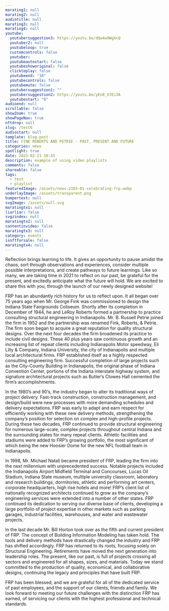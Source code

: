 ```yaml
---
marating1: null
marating2: null
audiotitle: null
marating3: null
marating4: null
youtube:
  youtubersuggestion3: https://youtu.be/dQw4w9WgXcQ
  youtuber2: null
  youtubeloop: true
  customcontrols: false
  youtuber: 
  youtubeautostart: false
  youtubeshoworiginal: false
  clicktoplay: false
  youtubeend: "10"
  youtubecontrols: false
  youtubemute: false
  youtubersuggestion1: ""
  youtubersuggestion2: https://youtu.be/yEn8_X7Ei3A
  youtubestart: "0"
audioend: null
scrollable: false
showZoom: true
showPageNav: true
nftdrop: null
slug: /test6
audiostart: null
template: blog-post
title: FINK ROBERTS AND PETRIE - PAST, PRESENT AND FUTURE
categories: news
spotlight: true
date: 2023-02-21 10:43
description: example of using video playlists
comments: false
shareable: false
tags:
  - test
  - playlist
featuredImage: /assets/news-2103-01-celebrating-frp.webp
underlayImage: /assets/transparent.png
bumpertext: null
svgImage: /assets/null.svg
maratingtx1: null
liarliar: false
svgzindex: null
maratingtx2: null
contentinvideo: false
maratingtx3: null
category: events
isnftforsale: false
maratingtx4: null
---
```



<style>
</style>


<div className="contentbody" style="text-align:left; margin-top:0;">


Reflection brings learning to life. It gives an opportunity to pause amidst the chaos, sort through observations and experiences, consider multiple possible interpretations, and create pathways to future learnings. Like so many, we are taking time in 2021 to reflect on our past, be grateful for the present, and excitedly anticipate what the future will hold. We are excited to share this with you, through the launch of our newly designed website!

FRP has an abundantly rich history for us to reflect upon. It all began over 75 years ago when Mr. George Fink was commissioned to design the Indiana State Fairgrounds Coliseum. Shortly after its completion in December of 1944, he and LeRoy Roberts formed a partnership to practice consulting structural engineering in Indianapolis. Mr. B. Russell Petrie joined the firm in 1952 and the partnership was renamed Fink, Roberts, & Petrie. The firm soon began to acquire a great reputation for quality structural designs. Over the next four decades the firm broadened its practice to include civil designs. These 40 plus years saw continuous growth and an increasing list of repeat clients including Indianapolis Motor speedway, Eli Lilly & Company, Indiana University, the city of Indianapolis and multiple local architectural firms. FRP established itself as a highly respected consulting engineering firm. Successful completion of large projects such as the City-County Building in Indianapolis, the original phase of Indiana Convention Center, portions of the Indiana interstate highway system, and signature architectural projects such as Butler’s Clowes Hall cemented the firm’s accomplishments.

In the 1980’s and 90’s, the industry began to alter its traditional ways of project delivery. Fast-track construction, construction management, and design/build were new processes with more demanding schedules and delivery expectations. FRP was early to adapt and earn respect for efficiently working with these new delivery methods, strengthening the company’s position for selection on complex and high-profile projects. During these two decades, FRP continued to provide structural engineering for numerous large-scale, complex projects throughout central Indiana and the surrounding states for many repeat clients. Athletic facilities and stadiums were added to FRP’s growing portfolio, the most significant of which being the new Hoosier Dome for the new NFL football team in Indianapolis.

In 1998, Mr. Michael Natali became president of FRP, leading the firm into the next millennium with unprecedented success. Notable projects included the Indianapolis Airport Midfield Terminal and Concourses, Lucas Oil Stadium, Indiana State museum, multiple university classroom, laboratory and research buildings, dormitories, athletic and performing art centers, corporate headquarters, high rise hotels and more! FRP’s client list of nationally recognized architects continued to grow as the company’s engineering services were extended into a number of other states. FRP continued its dedication to serving our diverse base of clients, developing a large portfolio of project expertise in other markets such as parking garages, industrial facilities, warehouses, and water and wastewater projects.

In the last decade Mr. Bill Horton took over as the fifth and current president of FRP. The concept of Building Information Modeling has taken hold. The tools and delivery methods have drastically changed the industry and FRP has shifted accordingly. FRP has returned to its roots, focusing solely on Structural Engineering. Retirements have moved the next generation into leadership roles. The present, like our past, is full of projects crossing all sectors and engineered for all shapes, sizes, and materials. Today we stand committed to the production of quality, economical, and collaborative designs, continuing the legacy and principles that have built FRP.

FRP has been blessed, and we are grateful for all of the dedicated service of past employees, and the support of our clients, friends and family. We look forward to meeting our future challenges with the distinction FRP has earned, of servicing our clients with the highest professional and technical standards.


</div>